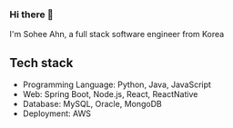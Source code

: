 ### Hi there 👋 

I'm Sohee Ahn, a full stack software engineer from Korea 

## Tech stack
- Programming Language: Python, Java, JavaScript
- Web: Spring Boot, Node.js, React, ReactNative
- Database: MySQL, Oracle, MongoDB
- Deployment: AWS
